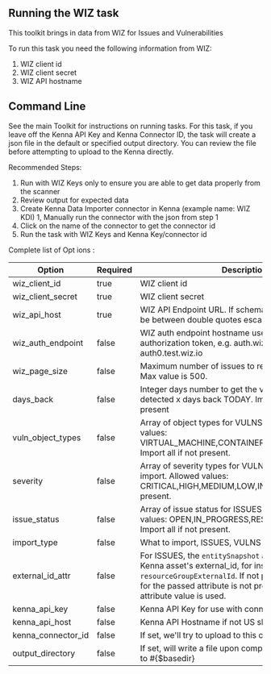 ## Running the WIZ task 

This toolkit brings in data from WIZ for Issues and Vulnerabilities

To run this task you need the following information from WIZ: 

1. WIZ client id
2. WIZ client secret
3. WIZ API hostname

## Command Line

See the main Toolkit for instructions on running tasks. For this task, if you leave off the Kenna API Key and Kenna Connector ID, the task will create a json file in the default or specified output directory. You can review the file before attempting to upload to the Kenna directly.

Recommended Steps: 

1. Run with WIZ Keys only to ensure you are able to get data properly from the scanner
1. Review output for expected data
1. Create Kenna Data Importer connector in Kenna (example name: WIZ KDI) 
1, Manually run the connector with the json from step 1 
1. Click on the name of the connector to get the connector id
1. Run the task with WIZ Keys and Kenna Key/connector id



Complete  list  of Opt ions :

| Option             | Required | Description                                                                                                                                                                                                                                                | default            |
|--------------------|----------|------------------------------------------------------------------------------------------------------------------------------------------------------------------------------------------------------------------------------------------------------------|--------------------|
| wiz_client_id      | true     | WIZ client id                                                                                                                                                                                                                                              | n/a                |
| wiz_client_secret  | true     | WIZ client secret                                                                                                                                                                                                                                          | n/a                |
| wiz_api_host       | true     | WIZ API Endpoint URL. If schema is included, it should be between double quotes escaped.                                                                                                                                                                   | n/a                |
| wiz_auth_endpoint  | false    | WIZ auth endpoint hostname used to get the authorization token, e.g. auth.wiz.io or auth0.test.wiz.io                                                                                                                                                      | auth.wiz.io        |
| wiz_page_size      | false    | Maximum number of issues to retrieve in each page. Max value is 500.                                                                                                                                                                                       | 500                |
| days_back          | false    | Integer days number to get the vulnerabilities/issues detected x days back TODAY. Import all history if not present                                                                                                                                        | n/a                |
| vuln_object_types  | false    | Array of object types for VULNS import. Allowed values: VIRTUAL_MACHINE,CONTAINER_IMAGE,SERVERLESS. Import all if not present.                                                                                                                             | n/a                |
| severity           | false    | Array of severity types for VULNS and ISSUES (ALL) import. Allowed values: CRITICAL,HIGH,MEDIUM,LOW,INFO. Import all if not present.                                                                                                                       | n/a                |
| issue_status       | false    | Array of issue status for ISSUES import. Allowed values: OPEN,IN_PROGRESS,RESOLVED,REJECTED. Import all if not present.                                                                                                                                    | n/a                |
| import_type        | false    | What to import, ISSUES, VULNS or ALL                                                                                                                                                                                                                       | ALL                |
| external_id_attr   | false    | For ISSUES, the `entitySnapshot` attribute used to map Kenna asset's external_id, for instance, `providerId` or `resourceGroupExternalId`. If not present or the value for the passed attribute is not present the `providerId` attribute value is used.   | n/a                |
| kenna_api_key      | false    | Kenna API Key for use with connector option                                                                                                                                                                                                                | n/a                |
| kenna_api_host     | false    | Kenna API Hostname if not US shared                                                                                                                                                                                                                        | api.kennasecurity.com |
| kenna_connector_id | false    | If set, we'll try to upload to this connector                                                                                                                                                                                                              | n/a                |
| output_directory   | false    | If set, will write a file upon completion. Path is relative to #{$basedir}                                                                                                                                                                                 | output/wiz         |

